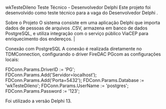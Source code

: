 wkTesteDileno
Teste Técnico - Desenvolvedor Delphi
Este projeto foi desenvolvido como teste técnico para a vaga do Desenvolvedor Delphi .

Sobre o Projeto
O sistema consiste em uma aplicação Delphi que importa dados de pessoas de arquivos .CSV, armazena em banco de dados PostgreSQL, e utiliza integração com o serviço público ViaCEP para enriquecimento dos endereços. |

Conexão com PostgreSQL
A conexão é realizada diretamente no TDMConnection, configurando o driver FireDAC PGcom as configurações locais:

FDConn.Params.DriverID := 'PG'; FDConn.Params.Add('Servidor=localhost'); FDConn.Params.Add('Porta=5432'); FDConn.Params.Database := 'wkTesteDileno'; FDConn.Params.UserName := 'postgres'; FDConn.Params.Password := '123';

Foi utilizado a versão Delphi 13.
